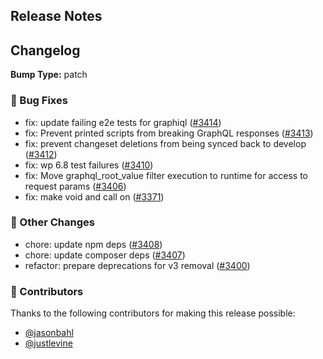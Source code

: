 ## Release Notes



## Changelog

**Bump Type:** patch

### 🐛 Bug Fixes
- fix: update failing e2e tests for graphiql ([#3414](https://github.com/wp-graphql/wp-graphql/pull/3414))
- fix: Prevent printed scripts from breaking GraphQL responses ([#3413](https://github.com/wp-graphql/wp-graphql/pull/3413))
- fix: prevent changeset deletions from being synced back to develop ([#3412](https://github.com/wp-graphql/wp-graphql/pull/3412))
- fix: wp 6.8 test failures ([#3410](https://github.com/wp-graphql/wp-graphql/pull/3410))
- fix: Move graphql_root_value filter execution to runtime for access to request params ([#3406](https://github.com/wp-graphql/wp-graphql/pull/3406))
- fix: make  void and call on  ([#3371](https://github.com/wp-graphql/wp-graphql/pull/3371))

### 🔄 Other Changes
- chore: update npm deps ([#3408](https://github.com/wp-graphql/wp-graphql/pull/3408))
- chore: update composer deps ([#3407](https://github.com/wp-graphql/wp-graphql/pull/3407))
- refactor: prepare deprecations for v3 removal ([#3400](https://github.com/wp-graphql/wp-graphql/pull/3400))

### 👏 Contributors

Thanks to the following contributors for making this release possible:

- [@jasonbahl](https://github.com/jasonbahl)
- [@justlevine](https://github.com/justlevine)
